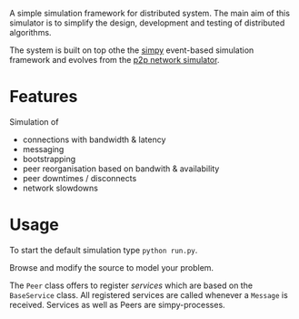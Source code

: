 A simple simulation framework for distributed system. The main aim of this simulator is to simplify the design, development and testing of distributed algorithms.

The system is built on top othe the [simpy](https://simpy.readthedocs.org/en/latest/) event-based simulation framework and evolves from the [p2p network simulator](https://github.com/heikoheiko/p2p-network-simulator/).


Features
======================
Simulation of
- connections with bandwidth & latency
- messaging
- bootstrapping
- peer reorganisation based on bandwith & availability
- peer downtimes / disconnects
- network slowdowns

Usage
======================
To start the default simulation type ```python run.py```.

Browse and modify the source to model your problem.

The ```Peer``` class offers to register *services* which are based on the ```BaseService``` class. All registered services are called whenever a ```Message``` is received. Services as well as Peers are simpy-processes.